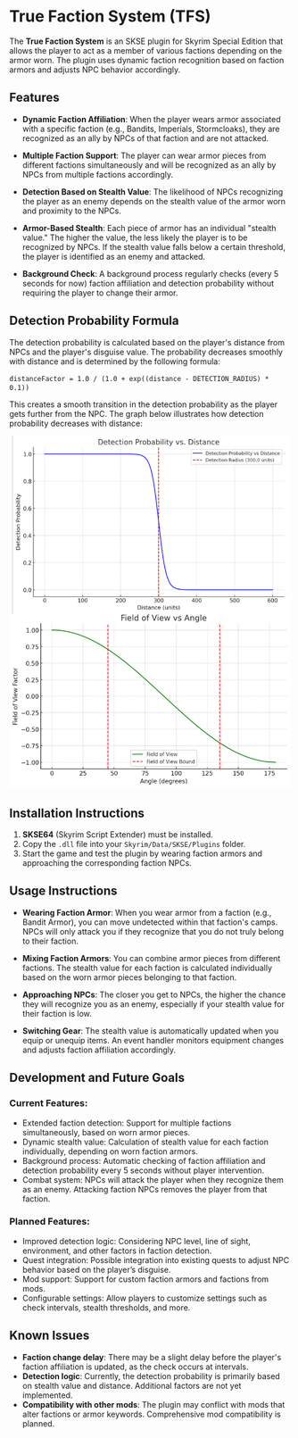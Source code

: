 # True Faction System (TFS)

The **True Faction System** is an SKSE plugin for Skyrim Special Edition that allows the player to act as a member of various factions depending on the armor worn. The plugin uses dynamic faction recognition based on faction armors and adjusts NPC behavior accordingly.

## Features

- **Dynamic Faction Affiliation**: When the player wears armor associated with a specific faction (e.g., Bandits, Imperials, Stormcloaks), they are recognized as an ally by NPCs of that faction and are not attacked.
  
- **Multiple Faction Support**: The player can wear armor pieces from different factions simultaneously and will be recognized as an ally by NPCs from multiple factions accordingly.

- **Detection Based on Stealth Value**: The likelihood of NPCs recognizing the player as an enemy depends on the stealth value of the armor worn and proximity to the NPCs.

- **Armor-Based Stealth**: Each piece of armor has an individual "stealth value." The higher the value, the less likely the player is to be recognized by NPCs. If the stealth value falls below a certain threshold, the player is identified as an enemy and attacked.

- **Background Check**: A background process regularly checks (every 5 seconds for now) faction affiliation and detection probability without requiring the player to change their armor.

## Detection Probability Formula

The detection probability is calculated based on the player's distance from NPCs and the player's disguise value. The probability decreases smoothly with distance and is determined by the following formula:

```
distanceFactor = 1.0 / (1.0 + exp((distance - DETECTION_RADIUS) * 0.1))
```

This creates a smooth transition in the detection probability as the player gets further from the NPC. The graph below illustrates how detection probability decreases with distance:

![Detection Probability vs. Distance](images/tfs_comparison.png)

## Installation Instructions

1. **SKSE64** (Skyrim Script Extender) must be installed.
2. Copy the `.dll` file into your `Skyrim/Data/SKSE/Plugins` folder.
3. Start the game and test the plugin by wearing faction armors and approaching the corresponding faction NPCs.

## Usage Instructions

- **Wearing Faction Armor**: When you wear armor from a faction (e.g., Bandit Armor), you can move undetected within that faction's camps. NPCs will only attack you if they recognize that you do not truly belong to their faction.

- **Mixing Faction Armors**: You can combine armor pieces from different factions. The stealth value for each faction is calculated individually based on the worn armor pieces belonging to that faction.

- **Approaching NPCs**: The closer you get to NPCs, the higher the chance they will recognize you as an enemy, especially if your stealth value for their faction is low.

- **Switching Gear**: The stealth value is automatically updated when you equip or unequip items. An event handler monitors equipment changes and adjusts faction affiliation accordingly.

## Development and Future Goals

### Current Features:

- Extended faction detection: Support for multiple factions simultaneously, based on worn armor pieces.
- Dynamic stealth value: Calculation of stealth value for each faction individually, depending on worn faction armors.
- Background process: Automatic checking of faction affiliation and detection probability every 5 seconds without player intervention.
- Combat system: NPCs will attack the player when they recognize them as an enemy. Attacking faction NPCs removes the player from that faction.

### Planned Features:

- Improved detection logic: Considering NPC level, line of sight, environment, and other factors in faction detection.
- Quest integration: Possible integration into existing quests to adjust NPC behavior based on the player’s disguise.
- Mod support: Support for custom faction armors and factions from mods.
- Configurable settings: Allow players to customize settings such as check intervals, stealth thresholds, and more.

## Known Issues

- **Faction change delay**: There may be a slight delay before the player's faction affiliation is updated, as the check occurs at intervals.
- **Detection logic**: Currently, the detection probability is primarily based on stealth value and distance. Additional factors are not yet implemented.
- **Compatibility with other mods**: The plugin may conflict with mods that alter factions or armor keywords. Comprehensive mod compatibility is planned.
